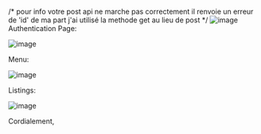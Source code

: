 /* pour info votre post api ne marche pas correctement il renvoie un erreur de 'id' de ma part j'ai utilisé la methode get au lieu de post */
![image](https://user-images.githubusercontent.com/67370636/166176117-2233ac60-c7f2-460a-910b-b1f0b25184db.png)
Authentication Page:

![image](https://user-images.githubusercontent.com/67370636/166176456-d3179370-571f-4435-959b-61ada8b74b75.png)

Menu: 

![image](https://user-images.githubusercontent.com/67370636/166176390-34ba00dd-41cb-4602-8f13-babeea315a8d.png)

Listings:

![image](https://user-images.githubusercontent.com/67370636/166176237-eac17175-23e3-45a5-99e8-23a69d486015.png)

Cordialement,
